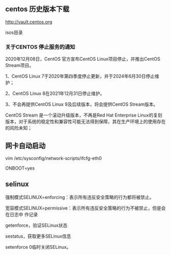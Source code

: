 ## centos 历史版本下载

http://vault.centos.org

isos目录


### 关于CENTOS 停止服务的通知 

2020年12月08日，CentOS 官方宣布CentOS Linux项目停止，并推出CentOS Stream项目。

1、CentOS Linux 7于2020年第四季度停止更新，并于2024年6月30日停止维护；

2、CentOS Linux 8在2021年12月31日停止维护。

3、不会再提供CentOS Linux 9及后续版本，将会提供CentOS Stream版本。

CentOS Stream 是一个滚动升级版本，不再是Red Hat Enterprise Linux的复刻版本，对于系统的稳定性和兼容性可能无法得到保障，其在生产环境上的使用存在的风险未知；


## 网卡自动启动

vim /etc/sysconfig/network-scripts/ifcfg-eth0

ONBOOT=yes



## selinux

强制模式SELINUX=enforcing：表示所有违反安全策略的行为都将被禁止。

宽容模式SELINUX=permissive：表示所有违反安全策略的行为不被禁止，但是会在日志中
作记录

getenforce，验证SELinux状态

sestatus，获取更多SELinux信息

setenforce 0临时关闭SELinux。




